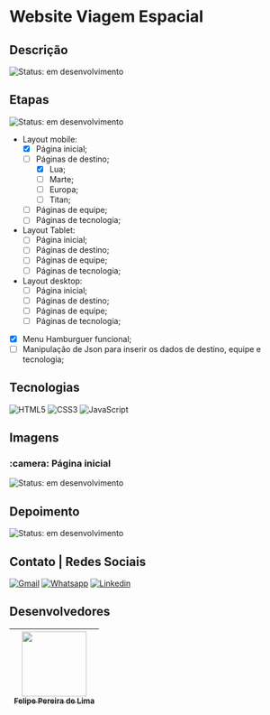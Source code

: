 # Website Viagem Espacial

## Descrição

![Status: em desenvolvimento](https://img.shields.io/badge/STATUS-Em%20desenvolvimento-blue)

## Etapas

 ![Status: em desenvolvimento](https://img.shields.io/badge/STATUS-Em%20desenvolvimento-blue)

 - Layout mobile:
    - [x] Página inicial;
    - [ ] Páginas de destino;
      - [x] Lua;
      - [ ] Marte;
      - [ ] Europa;
      - [ ] Titan;
    - [ ] Páginas de equipe;
    - [ ] Páginas de tecnologia;
 - Layout Tablet:
    - [ ] Página inicial;
    - [ ] Páginas de destino;
    - [ ] Páginas de equipe;
    - [ ] Páginas de tecnologia;
 - Layout desktop:
    - [ ] Página inicial;
    - [ ] Páginas de destino;
    - [ ] Páginas de equipe;
    - [ ] Páginas de tecnologia;
 - [x] Menu Hamburguer funcional;
 - [ ] Manipulação de Json para inserir os dados de destino, equipe e tecnologia;

## Tecnologias

 ![HTML5](https://img.shields.io/badge/html5-%23E34F26.svg?style=for-the-badge&logo=html5&logoColor=white) ![CSS3](https://img.shields.io/badge/css3-%231572B6.svg?style=for-the-badge&logo=css3&logoColor=white) ![JavaScript](https://img.shields.io/badge/JavaScript-F7DF1E?style=for-the-badge&logo=javascript&logoColor=black) 

## Imagens

<h3> :camera: Página inicial </h3>

 ![Status: em desenvolvimento](https://img.shields.io/badge/STATUS-Em%20desenvolvimento-blue)

## Depoimento

![Status: em desenvolvimento](https://img.shields.io/badge/STATUS-Em%20desenvolvimento-blue)

## Contato | Redes Sociais

<a href="mailto:felipe.lima0160@gmail.com">![Gmail](https://img.shields.io/badge/Gmail-D14836?style=for-the-badge&logo=gmail&logoColor=white)</a>  <a href="https://wa.me/5521979926096">![Whatsapp](https://img.shields.io/badge/WhatsApp-25D366?style=for-the-badge&logo=whatsapp&logoColor=white)</a>  <a href="https://www.linkedin.com/in/felipe-lima01/">![Linkedin](https://img.shields.io/badge/LinkedIn-0077B5?style=for-the-badge&logo=linkedin&logoColor=white)</a> 

## Desenvolvedores

 | [<img src="https://avatars.githubusercontent.com/u/102830741?s=400&u=eb0ed821d5deeaaac9a910f737ce38ddfda2f3a9&v=4" width=115><br><sub>Felipe Pereira de Lima</sub>](https://github.com/LipePLima) 
 | :---: |
